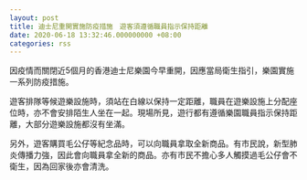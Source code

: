 ```yaml
---
layout: post
title: 迪士尼重開實施防疫措施　遊客須遵循職員指示保持距離
date: 2020-06-18 13:32:46.000000000 +08:00
categories: rss
---
```


因疫情而關閉近5個月的香港迪士尼樂園今早重開，因應當局衛生指引，樂園實施一系列防疫措施。

遊客排隊等候遊樂設施時，須站在白線以保持一定距離，職員在遊樂設施上分配座位時，亦不會安排陌生人坐在一起。現場所見，遊行都有遵循樂園職員指示保持距離，大部分遊樂設施都沒有坐滿。

另外，遊客購買毛公仔等紀念品時，可以向職員拿取全新商品。有市民說，新型肺炎傳播力強，因此會向職員拿全新的商品。亦有市民不擔心多人觸摸過毛公仔會不衛生，因為回家後亦會清洗。
